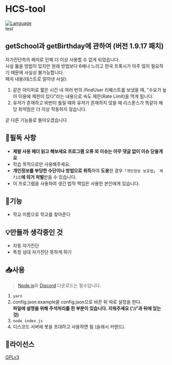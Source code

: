 # HCS-tool
[![Language](https://img.shields.io/badge/Language-Node.js-brightgreen?logo=node.js&style=flat-square)](https://nodejs.org/ko)<br>
test

## getSchool과 getBirthday에 관하여 (버전 1.9.17 패치)
자가진단측의 패치로 인해 더 이상 사용할 수 없게 되었습니다.<br>
사실 뚫을 방법이 있지만 원래 방법보다 6배나 느리고 한국 프록시가 아주 많이 필요하기 때문에 사실상 불가능합니다.<br>
패치 내용(테스트로 알아낸 사실):
1. 같은 아이피로 짧은 시간 내 여러 번의 /findUser 리퀘스트를 보냈을 때, "수요가 높아 이용에 제한이 있다"라는 내용으로 속도 제한(Rate Limit)을 먹게 됩니다.
2. 유저가 존재하고 비번이 틀릴 때와 유저가 존재하지 않을 때 리스폰스가 똑같아 해당 취약점은 더 이상 작동하지 않습니다.   

곧 다른 기능들로 돌아오겠습니다

## 📌필독 사항
 * **제발 사용 헤더 읽고 해보세요 프로그램 오류 외 이슈는 아무 댓글 없이 이슈 닫을게요**
 * 학습 목적으로만 사용해주세요.
 * **개인정보를 부당한 수단이나 방법으로 취득**하여 **도용**한 경우`「개인정보 보호법」 제71조`**에 의거 처벌**받을 수 있습니다.
 * 이 프로그램을 사용하여 생긴 법적 책임은 사용한 본인에게 있습니다.

## 📗기능
 * 학교 이름으로 학교를 찾아준다

## 💡만들까 생각중인 것
 * 자동 자가진단
 * 특정 상대 자가진단 못하게 하기

## 📥사용
> [Node.js](https://nodejs.org/ko/)와 [Discord](https://discord.com) 다운로드는 필수입니다.
1. `yarn`
2. config.json.example을 config.json으로 바꾼 뒤 따로 설정을 한다.<br>
**파일에 설명을 위해 주석처리를 한 부분이 있습니다. 지워주세요 ('//'과 뒤에 있는 것)**
3. `node index.js`
4. 디스코드 서버에 봇을 초대하고 사용하면 됨 (슬래시 커맨드).

## 🎫라이선스
[GPLv3](https://olis.or.kr/license/Detailselect.do?lId=1072)
